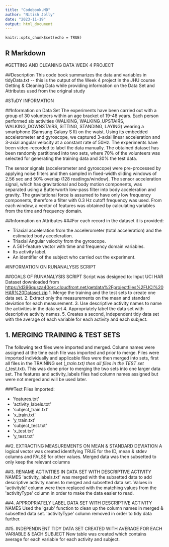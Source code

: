 ```yaml
---
title: "Codebook.MD"
author: "Nitish Jolly"
date: "2023-11-19"
output: html_document
---
```


```{r setup, include=FALSE}
knitr::opts_chunk$set(echo = TRUE)
```

## R Markdown

#GETTING AND CLEANING DATA WEEK 4 PROJECT


##Description
This code book summarizes the data and variables in tidyData.txt -- this is the
output of the Week 4 project in the JHU course Getting & Cleaning Data while providing
information on the Data Set and Attributes used from the original study

#STuDY INFORMATION

##Information on Data Set
The experiments have been carried out with a group of 30 volunteers within an age bracket of 19-48 years. Each person performed six activities (WALKING, WALKING_UPSTAIRS, WALKING_DOWNSTAIRS, SITTING, STANDING, LAYING) wearing a smartphone (Samsung Galaxy S II) on the waist. Using its embedded accelerometer and gyroscope, we captured 3-axial linear acceleration and 3-axial angular velocity at a constant rate of 50Hz. The experiments have been video-recorded to label the data manually. The obtained dataset has been randomly partitioned into two sets, where 70% of the volunteers was selected for generating the training data and 30% the test data.

The sensor signals (accelerometer and gyroscope) were pre-processed by applying noise filters and then sampled in fixed-width sliding windows of 2.56 sec and 50% overlap (128 readings/window). The sensor acceleration signal, which has gravitational and body motion components, was separated using a Butterworth low-pass filter into body acceleration and gravity. The gravitational force is assumed to have only low frequency components, therefore a filter with 0.3 Hz cutoff frequency was used. From each window, a vector of features was obtained by calculating variables from the time and frequency domain.

##Information on Attributes
###For each record in the dataset it is provided:
- Triaxial acceleration from the accelerometer (total acceleration) and the estimated body acceleration.
- Triaxial Angular velocity from the gyroscope.
- A 561-feature vector with time and frequency domain variables.
- Its activity label.
- An identifier of the subject who carried out the experiment.

#INFORMATION ON RUNANALYSIS SCRIPT

##GOALS OF RUNANALYSIS SCRIPT
Script was designed to:
Input UCI HAR Dataset downloaded from https://d396qusza40orc.cloudfront.net/getdata%2Fprojectfiles%2FUCI%20HAR%20Dataset.zip 
        1. Merge the training and the test sets to create one data set.
        2. Extract only the measurements on the mean and standard deviation for each measurement. 
        3. Use descriptive activity names to name the activities in the data set
        4. Appropriately label the data set with descriptive activity names. 
        5. Creates a second, independent tidy data set with the average of each variable for each activity and each subject. 

## 1. MERGING TRAINING & TEST SETS
The following text files were imported and merged. Column names were assigned at the time each file was imported and prior to merge. Files were imported individually and applicable files were then merged into sets, first all files in the TRAINING set \(*_train.txt\) then all files in the TEST set \(*_test.txt\). This was done prior to merging the two sets into one larger data set. The features and activity_labels files had column names assigned but were not merged and will be used later.

###Text Files Imported:

- 'features.txt'
- 'activity_labels.txt'
- 'subject_train.txt'
- 'x_train.txt'
- 'y_train.txt'
- 'subject_test.txt'
- 'x_test.txt'
- 'y_test.txt'

##2. EXTRACTING MEASUREMENTS ON MEAN & STANDARD DEVIATION
A logical vector was created identifying TRUE for the ID, mean & stdev columns and FALSE for other values. Merged data was then subsetted to only keep the relevant columns

##3. RENAME ACTIVITIES IN DATA SET WITH DESCRIPTIVE ACTIVITY NAMES
'activity_labels.txt' was merged with the subsetted data to add descriptive activity names to merged and subsetted data set. Values in 'activityId' column were then replaced with the matching values from the 'activityType' column in order to make the data easier to read. 

##4. APPROPRIATELY LABEL DATA SET WITH DESCRIPTIVE ACTIVITY NAMES
Used the 'gsub' function to clean up the column names in merged & subsetted data set. 'activityType' column removed in order to tidy data further.

##5. INDEPENDNENT TIDY DATA SET CREATED WITH AVERAGE FOR EACH VARIABLE & EACH SUBJECT
New table was created which contains average for each variable for each activity and subject.